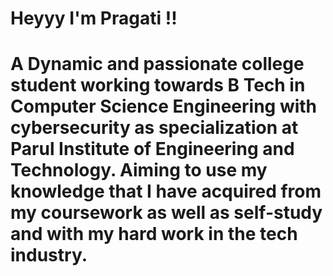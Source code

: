 # Heyyy I'm Pragati !!
# A Dynamic and passionate college student working towards B Tech in Computer Science Engineering with cybersecurity as specialization at Parul Institute of Engineering and Technology. Aiming to use my knowledge that I have acquired from my coursework as well as self-study and with my hard work in the tech industry.
